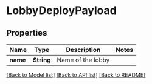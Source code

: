 # LobbyDeployPayload

## Properties

Name | Type | Description | Notes
------------ | ------------- | ------------- | -------------
**name** | **String** | Name of the lobby | 

[[Back to Model list]](../README.md#documentation-for-models) [[Back to API list]](../README.md#documentation-for-api-endpoints) [[Back to README]](../README.md)


